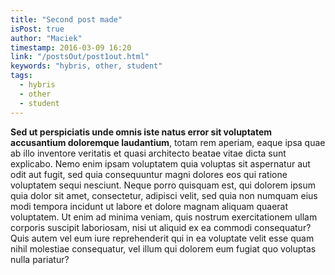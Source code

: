 ```yaml
---
title: "Second post made"
isPost: true
author: "Maciek"
timestamp: 2016-03-09 16:20
link: "/postsOut/post1out.html"
keywords: "hybris, other, student"
tags:
  - hybris
  - other
  - student
---
```


**Sed ut perspiciatis unde omnis iste natus error sit voluptatem accusantium doloremque laudantium**, totam rem aperiam, eaque ipsa quae ab illo inventore veritatis et quasi architecto beatae vitae dicta sunt explicabo. Nemo enim ipsam voluptatem quia voluptas sit aspernatur aut odit aut fugit, sed quia consequuntur magni dolores eos qui ratione voluptatem sequi nesciunt. Neque porro quisquam est, qui dolorem ipsum quia dolor sit amet, consectetur, adipisci velit, sed quia non numquam eius modi tempora incidunt ut labore et dolore magnam aliquam quaerat voluptatem. Ut enim ad minima veniam, quis nostrum exercitationem ullam corporis suscipit laboriosam, nisi ut aliquid ex ea commodi consequatur? Quis autem vel eum iure reprehenderit qui in ea voluptate velit esse quam nihil molestiae consequatur, vel illum qui dolorem eum fugiat quo voluptas nulla pariatur?
